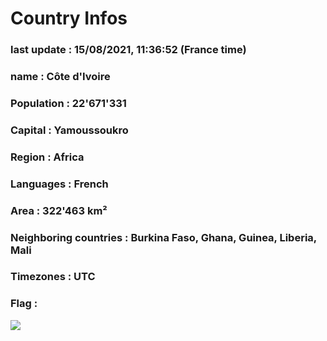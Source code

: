 # Country  Infos
### last update : 15/08/2021, 11:36:52 (France time)

### name : Côte d'Ivoire
### Population : 22'671'331
### Capital : Yamoussoukro
### Region : Africa
### Languages : French
### Area : 322'463 km²
### Neighboring countries : Burkina Faso, Ghana, Guinea, Liberia, Mali
### Timezones : UTC

### Flag :
![](https://restcountries.eu/data/civ.svg)